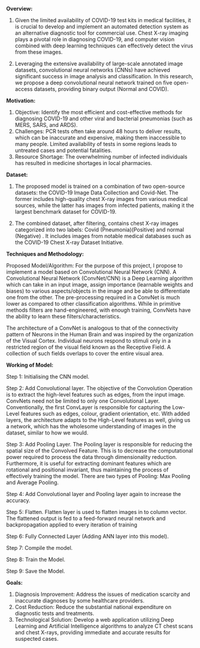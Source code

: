 **Overview:**

1. Given the limited availability of COVID-19 test kits in medical facilities, it is crucial to develop and implement an automated detection system as an alternative diagnostic tool for commercial use. Chest X-ray imaging plays a pivotal role in diagnosing COVID-19, and computer vision combined with deep learning techniques can effectively detect the virus from these images.

2. Leveraging the extensive availability of large-scale annotated image datasets, convolutional neural networks (CNNs) have achieved significant success in image analysis and classification. In this research, we propose a deep convolutional neural network trained on five open-access datasets, providing binary output (Normal and COVID).

**Motivation:**

1. Objective: Identify the most efficient and cost-effective methods for diagnosing COVID-19 and other viral and bacterial pneumonias (such as MERS, SARS, and ARDS).
2. Challenges: PCR tests often take around 48 hours to deliver results, which can be inaccurate and expensive, making them inaccessible to many people. Limited availability of tests in some regions leads to untreated cases and potential fatalities.
3. Resource Shortage: The overwhelming number of infected individuals has resulted in medicine shortages in local pharmacies.

**Dataset:**

1. The proposed model is trained on a combination of two open-source datasets: the COVID-19 Image Data Collection and Covid-Net. The former includes high-quality chest X-ray images from various medical sources, while the latter has images from infected patients, making it the largest benchmark dataset for COVID-19.

2. The combined dataset, after filtering, contains chest X-ray images categorized into two labels: Covid (Pneumonia)(Positive) and normal (Negative) . It includes images from notable medical databases such as the COVID-19 Chest X-ray Dataset Initiative.

**Techniques and Methodology:**

Proposed Model/Algorithm:
For the purpose of this project, I propose to implement a model based on Convolutional Neural Network (CNN). A Convolutional Neural Network (ConvNet/CNN) is a Deep Learning algorithm which can take in an input image, assign importance (learnable weights and biases) to various aspects/objects in the image and be able to differentiate one from the other. The pre-processing required in a ConvNet is much lower as compared to other classification algorithms. While in primitive methods filters are hand-engineered, with enough training, ConvNets have the ability to learn these filters/characteristics.

The architecture of a ConvNet is analogous to that of the connectivity pattern of Neurons in the Human Brain and was inspired by the organization of the Visual Cortex. Individual neurons respond to stimuli only in a restricted region of the visual field known as the Receptive Field. A collection of such fields overlaps to cover the entire visual area.

**Working of Model:**

Step 1: Initialising the CNN model.

Step 2: Add Convolutional layer. The objective of the Convolution Operation is to extract the high-level features such as edges, from the input image. ConvNets need not be limited to only one Convolutional Layer. Conventionally, the first ConvLayer is responsible for capturing the Low-Level features such as edges, colour, gradient orientation, etc. With added layers, the architecture adapts to the High-Level features as well, giving us a network, which has the wholesome understanding of images in the dataset, similar to how we would.

Step 3: Add Pooling Layer. The Pooling layer is responsible for reducing the spatial size of the Convolved Feature. This is to decrease the computational power required to process the data through dimensionality reduction. Furthermore, it is useful for extracting dominant features which are rotational and positional invariant, thus maintaining the process of effectively training the model. There are two types of Pooling: Max Pooling and Average Pooling.

Step 4: Add Convolutional layer and Pooling layer again to increase the accuracy.

Step 5: Flatten. Flatten layer is used to flatten images in to column vector. The flattened output is fed to a feed-forward neural network and backpropagation applied to every iteration of training

Step 6: Fully Connected Layer (Adding ANN layer into this model).

Step 7: Compile the model.

Step 8: Train the Model.

Step 9: Save the Model.

**Goals:**

1. Diagnosis Improvement: Address the issues of medication scarcity and inaccurate diagnoses by some healthcare providers.
2. Cost Reduction: Reduce the substantial national expenditure on diagnostic tests and treatments.
3. Technological Solution: Develop a web application utilizing Deep Learning and Artificial Intelligence algorithms to analyze CT chest scans and chest X-rays, providing immediate and accurate results for suspected cases.
